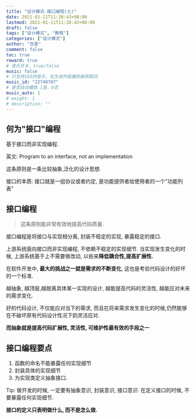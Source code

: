 ```yaml
---
title: "设计模式-接口编程(七)"
date: 2021-01-11T11:38:43+08:00
lastmod: 2021-01-11T11:38:43+08:00
draft: false
tags: ["设计模式", "教程"]
categories: ["设计模式"]
author: "百里"
comment: false
toc: true
reward: true
# 音乐开关，true/false
music: false
# 只支持163的音乐，在生成外链播放器获取ID
music_id: "22748787"
# 是否自动播放 1是，0否
music_auto: 1
# weight: 1
# description: ""
---
```


## 何为"接口"编程

基于接口而非实现编程. 

英文: Program to an interface, not an implementation

这条原则是一条比较抽象,泛化的设计思想. 



接口的本质: 接口就是一组协议或者约定, 是功能提供者给使用者的一个"功能列表"



## 接口编程

> 这条原则能非常有效地提高代码质量.

接口编程是将接口与实现相分离, 封装不稳定的实现, 暴露稳定的接口.

上游系统面向接口而非实现编程, 不依赖不稳定的实现细节. 当实现发生变化的时候, 上游系统基于上不需要做改动, 以些来**降低耦合性,提高扩展性.** 



在软件开发中, **最大的挑战之一就是需求的不断变化**, 这也是考验代码设计的好坏的一个标准.

越抽象, 越顶层,越脱离具体某一实现的设计, 越能提高代码的灵活性, 越能应对未来的需求变化.

好的代码设计, 不仅能应对当下的需求, 而且在将来需求发生变化的时候,仍然能够在不破坏原有代码设计性况下奶灵活应对. 

**而抽象就是提高代码扩展性, 灵活性, 可维护性最有效的手段之一**



## 接口编程要点

1. 函数的命名不能暴露任何实现细节
2. 封装具体的实现细节
3. 为实现类定义抽象接口.

Tip: 做开发的时候, 一定要有抽象意识, 封装意识, 接口意识. 在定义接口的时候, 不要暴露任何实现细节. 

**接口的定义只表明做什么, 而不是怎么做.**

